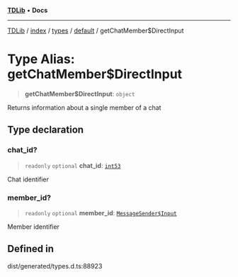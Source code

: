 [**TDLib**](../../../../../../README.md) • **Docs**

***

[TDLib](../../../../../../modules.md) / [index](../../../../../README.md) / [types](../../../README.md) / [default](../README.md) / getChatMember$DirectInput

# Type Alias: getChatMember$DirectInput

> **getChatMember$DirectInput**: `object`

Returns information about a single member of a chat

## Type declaration

### chat\_id?

> `readonly` `optional` **chat\_id**: [`int53`](int53.md)

Chat identifier

### member\_id?

> `readonly` `optional` **member\_id**: [`MessageSender$Input`](MessageSender$Input.md)

Member identifier

## Defined in

dist/generated/types.d.ts:88923
